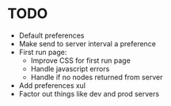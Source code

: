 TODO
====

* Default preferences
* Make send to server interval a preference
* First run page:
  * Improve CSS for first run page
  * Handle javascript errors
  * Handle if no nodes returned from server
* Add preferences xul
* Factor out things like dev and prod servers
